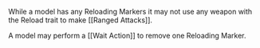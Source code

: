 While a model has any Reloading Markers it may not use any weapon with the Reload trait to make [[Ranged Attacks]].  

A model may perform a [[Wait Action]] to remove one Reloading Marker.